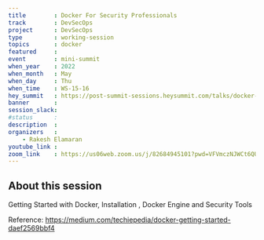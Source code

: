 ```yaml
---
title        : Docker For Security Professionals
track        : DevSecOps
project      : DevSecOps
type         : working-session
topics       : docker
featured     :
event        : mini-summit
when_year    : 2022
when_month   : May
when_day     : Thu
when_time    : WS-15-16
hey_summit   : https://post-summit-sessions.heysummit.com/talks/docker-for-security-professionals/
banner       : 
session_slack:
#status      : 
description  :
organizers   :
    - Rakesh Elamaran      
youtube_link : 
zoom_link    : https://us06web.zoom.us/j/82684945101?pwd=VFVmczNJWCt6QUNLSW50Y21vV21QUT09
---
```


## About this session
Getting Started with Docker, Installation , Docker Engine and Security Tools

Reference:
https://medium.com/techiepedia/docker-getting-started-daef2569bbf4
